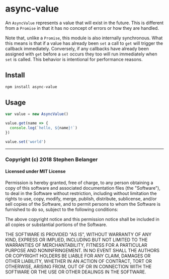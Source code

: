 # async-value

An `AsyncValue` represents a value that will exist in the future. This is
different from a `Promise` in that it has no concept of errors or how they are
handled.

Note that, unlike a `Promise`, this module is also internally synchronous. What
this means is that if a value has already been `set` a call to `get` will
trigger the callback immediately. Conversely, if any callbacks have already been
assigned with `get` before a `set` occurs they too will run immediately when
`set` is called. This behavior is intentional for performance reasons.

## Install

```sh
npm install async-value
```

## Usage

```js
var value = new AsyncValue()

value.get(name => {
  console.log(`hello, ${name}!`)
})

value.set('world')
```

---

### Copyright (c) 2018 Stephen Belanger
#### Licensed under MIT License

Permission is hereby granted, free of charge, to any person obtaining a copy of this software and associated documentation files (the "Software"), to deal in the Software without restriction, including without limitation the rights to use, copy, modify, merge, publish, distribute, sublicense, and/or sell copies of the Software, and to permit persons to whom the Software is furnished to do so, subject to the following conditions:

The above copyright notice and this permission notice shall be included in all copies or substantial portions of the Software.

THE SOFTWARE IS PROVIDED "AS IS", WITHOUT WARRANTY OF ANY KIND, EXPRESS OR IMPLIED, INCLUDING BUT NOT LIMITED TO THE WARRANTIES OF MERCHANTABILITY, FITNESS FOR A PARTICULAR PURPOSE AND NONINFRINGEMENT. IN NO EVENT SHALL THE AUTHORS OR COPYRIGHT HOLDERS BE LIABLE FOR ANY CLAIM, DAMAGES OR OTHER LIABILITY, WHETHER IN AN ACTION OF CONTRACT, TORT OR OTHERWISE, ARISING FROM, OUT OF OR IN CONNECTION WITH THE SOFTWARE OR THE USE OR OTHER DEALINGS IN THE SOFTWARE.

